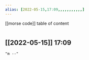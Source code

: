 ```yaml
---
alias: [2022-05-15,17:09,,,,,,,,,,,]
---
```

[[morse code]]
table of content
```toc
```

[[2022-05-15]] 17:09
- 
```query
"m --"
```